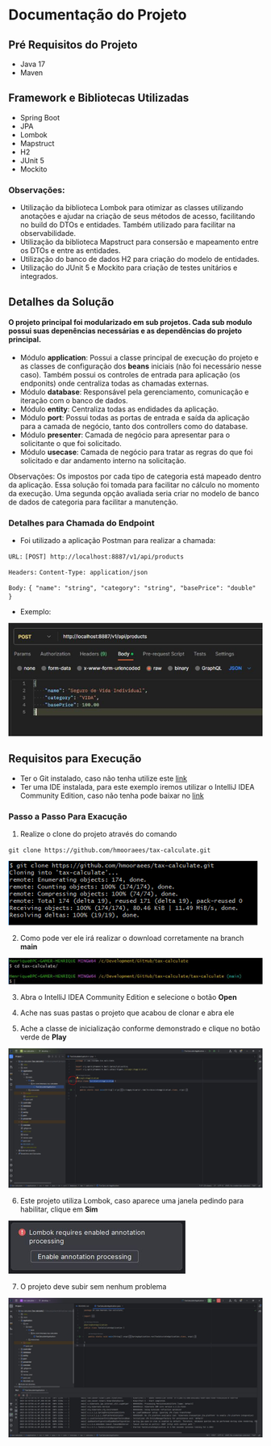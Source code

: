 # Documentação do Projeto

## Pré Requisitos do Projeto

- Java 17
- Maven

## Framework e Bibliotecas Utilizadas

- Spring Boot
- JPA
- Lombok
- Mapstruct
- H2
- JUnit 5
- Mockito

### Observações:

- Utilização da biblioteca Lombok para otimizar as classes utilizando anotações e ajudar na criação de seus métodos de acesso, facilitando no build do DTOs e entidades. Também utilizado para facilitar na observabilidade.
- Utilização da biblioteca Mapstruct para consersão e mapeamento entre os DTOs e entre as entidades.
- Utilização do banco de dados H2 para criação do modelo de entidades.
- Utilização do JUnit 5 e Mockito para criação de testes unitários e integrados.


## Detalhes da Solução

#### O projeto principal foi modularizado em sub projetos. Cada sub modulo possui suas depenências necessárias e as dependências do projeto principal.
- Módulo **application**: Possui a classe principal de execução do projeto e as classes de configuração dos **beans** iniciais (não foi necessário nesse caso). Também possui os controles de entrada para aplicação (os endponits) onde centraliza todas as chamadas externas.
- Módulo **database**: Responsável pela gerenciamento, comunicação e iteração com o banco de dados.
- Módulo **entity**: Centraliza todas as endidades da aplicação.
- Módulo **port**: Possui todas as portas de entrada e saída da aplicação para a camada de negócio, tanto dos controllers como do database.
- Módulo **presenter**: Camada de negócio para apresentar para o solicitante o que foi solicitado.
- Módulo **usecase**: Camada de negócio para tratar as regras do que foi solicitado e dar andamento interno na solicitação.

Observações: Os impostos por cada tipo de categoria está mapeado dentro da aplicação. Essa solução foi tomada para facilitar no cálculo no momento da execução. Uma segunda opção avaliada seria criar no modelo de banco de dados de categoria para facilitar a manutenção. 

### Detalhes para Chamada do Endpoint

- Foi utilizado a aplicação Postman para realizar a chamada:

``URL:`` ``[POST] http://localhost:8887/v1/api/products``

``Headers:`` ``Content-Type: application/json``

``Body:`` ``{ "name": "string", "category": "string", "basePrice": "double" }``

- Exemplo:

![img06.JPG](doc%2Fimg06.JPG)

## Requisitos para Execução

- Ter o Git instalado, caso não tenha utilize este <a href="https://git-scm.com/downloads" download>link</a>
- Ter uma IDE instalada, para este exemplo iremos utilizar o IntelliJ IDEA Community Edition, caso não tenha pode baixar no <a href="https://www.jetbrains.com/idea/download/#section=windows">link</a>

### Passo a Passo Para Exacução

1. Realize o clone do projeto através do comando

``git clone https://github.com/hmooraees/tax-calculate.git``

![img01.png](doc/img01.png)

2. Como pode ver ele irá realizar o download corretamente na branch **main**

![img02.JPG](doc%2Fimg02.JPG)

3. Abra o IntelliJ IDEA Community Edition e selecione o botão **Open**


4. Ache nas suas pastas o projeto que acabou de clonar e abra ele


5. Ache a classe de inicialização conforme demonstrado e clique no botão verde de **Play**

![img03.JPG](doc%2Fimg03.JPG)

6. Este projeto utiliza Lombok, caso aparece uma janela pedindo para habilitar, clique em **Sim**

![img04.JPG](doc%2Fimg04.JPG)

7. O projeto deve subir sem nenhum problema

![img05.JPG](doc%2Fimg05.JPG)